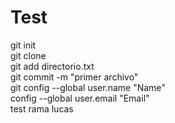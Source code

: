 # Test
git init <br>
git clone <br>
git add directorio.txt <br>
git commit -m "primer archivo" <br>
git config --global user.name "Name" <br>
config --global user.email "Email"<br>
test rama lucas
